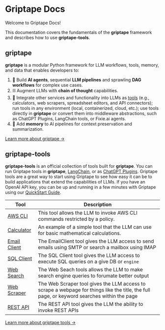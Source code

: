 # Griptape Docs

Welcome to Griptape Docs!

This documentation covers the fundamentals of the **griptape** framework and describes how to use **griptape-tools**.

## griptape

**griptape** is a modular Python framework for LLM workflows, tools, memory, and data that enables developers to:

1. 🤖 Build **AI agents**, sequential **LLM pipelines** and sprawling **DAG workflows** for complex use cases.
2. ⛓️ Augment LLMs with **chain of thought** capabilities.
3. 🧰️ Integrate other services and functionality into LLMs as [tools](https://github.com/griptape-ai/griptape-tools) (e.g., calculators, web scrapers, spreadsheet editors, and API connectors); run tools in any environment (local, containerized, cloud, etc.); use tools directly in **griptape** or convert them into middleware abstractions, such as ChatGPT Plugins, LangChain tools, or Fixie.ai agents.
4. 💾 Add **memory** to AI pipelines for context preservation and summarization.

[Learn more about griptape →](griptape-framework/)

## griptape-tools

**griptape-tools** is an official collection of tools built for **griptape**. You can run Griptape tools in **griptape**, [LangChain](https://github.com/hwchase17/langchain), or as [ChatGPT Plugins](https://platform.openai.com/docs/plugins/introduction). Griptape tools are a great way to start using Griptape to see how easy it can be to build applications that extend the capabilities of LLMs. If you have an OpenAI API key, you can be up and running in a few minutes with Griptape using our [QuickStart Guide](griptape-tools/index.md).

| Tool                                                          | Description                          |  
|---------------------------------------------------------------| ------------------------------------ |
| [AWS CLI](griptape-tools/official-tools/aws-cli.md)           | This tool allows the LLM to invoke AWS CLI commands restricted by a policy. |
| [Calculator](griptape-tools/official-tools/calculator.md)     | An example of a simple tool that the LLM can use for basic mathematical calculations.  | 
| [Email Client](griptape-tools/official-tools/email-client.md) | The EmailClient tool gives the LLM access to send emails using SMTP or search a mailbox using IMAP |
| [SQL Client](griptape-tools/official-tools/sql-client.md)     | The SQL Client tool gives the LLM access to execute SQL queries on a give DB or `engine` |
| [Web Search](griptape-tools/official-tools/web-search.md)     | The Web Seach tools allows the LLM to make search engine queries to forumate better output |
| [Web Scraper](griptape-tools/official-tools/web-scraper.md)   | The Web Scraper tool gives the LLM access to scrape a webpage for things like the title, the full page, or keyword searches within the page |
| [REST API](griptape-tools/official-tools/rest-api.md)         | The REST API tool gives the LLM the ability to invoke REST APIs |

[Learn more about griptape tools →](griptape-tools/)
